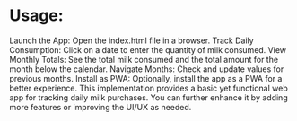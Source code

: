 <h1>Usage:</h1>
Launch the App: Open the index.html file in a browser.
Track Daily Consumption: Click on a date to enter the quantity of milk consumed.
View Monthly Totals: See the total milk consumed and the total amount for the month below the calendar.
Navigate Months: Check and update values for previous months.
Install as PWA: Optionally, install the app as a PWA for a better experience.
This implementation provides a basic yet functional web app for tracking daily milk purchases. You can further enhance it by adding more features or improving the UI/UX as needed.
